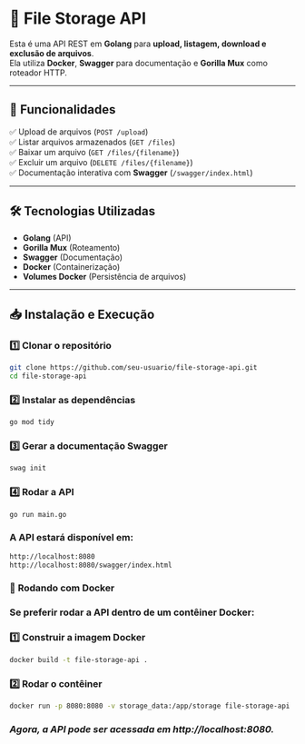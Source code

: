 # 📂 File Storage API
Esta é uma API REST em **Golang** para **upload, listagem, download e exclusão de arquivos**.  
Ela utiliza **Docker**, **Swagger** para documentação e **Gorilla Mux** como roteador HTTP.

---

## 🚀 **Funcionalidades**
✅ Upload de arquivos (`POST /upload`)  
✅ Listar arquivos armazenados (`GET /files`)  
✅ Baixar um arquivo (`GET /files/{filename}`)  
✅ Excluir um arquivo (`DELETE /files/{filename}`)  
✅ Documentação interativa com **Swagger** (`/swagger/index.html`)  

---

## 🛠 **Tecnologias Utilizadas**
- **Golang** (API)
- **Gorilla Mux** (Roteamento)
- **Swagger** (Documentação)
- **Docker** (Containerização)
- **Volumes Docker** (Persistência de arquivos)

---

## 📥 **Instalação e Execução**
### 1️⃣ **Clonar o repositório**
```bash
git clone https://github.com/seu-usuario/file-storage-api.git
cd file-storage-api
```

### 2️⃣ **Instalar as dependências**
```bash
go mod tidy
```

### 3️⃣ **Gerar a documentação Swagger**
```bash
swag init
```

### 4️⃣ **Rodar a API**
```bash
go run main.go
```

###  **A API estará disponível em:**
```bash
http://localhost:8080
http://localhost:8080/swagger/index.html
```

### 🐳 **Rodando com Docker**

### **Se preferir rodar a API dentro de um contêiner Docker:**
### 1️⃣ **Construir a imagem Docker**
```bash
docker build -t file-storage-api .
```

### 2️⃣ **Rodar o contêiner**
```bash
docker run -p 8080:8080 -v storage_data:/app/storage file-storage-api
```

### ***Agora, a API pode ser acessada em http://localhost:8080.***